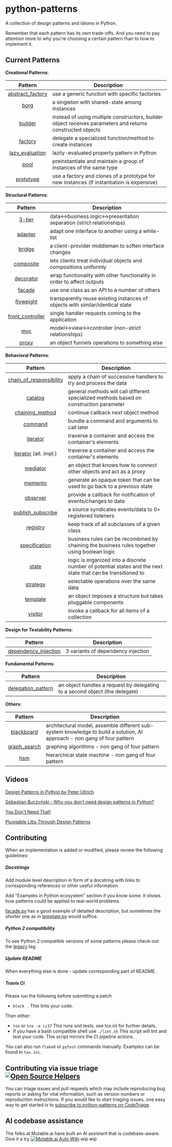 # python-patterns

A collection of design patterns and idioms in Python.

Remember that each pattern has its own trade-offs. And you need to pay attention more to why you're choosing a certain pattern than to how to implement it.

## Current Patterns

**Creational Patterns**:

|                           Pattern                           | Description                                                                                                |
| :---------------------------------------------------------: | ---------------------------------------------------------------------------------------------------------- |
| [abstract_factory](patterns/creational/abstract_factory.py) | use a generic function with specific factories                                                             |
|             [borg](patterns/creational/borg.py)             | a singleton with shared-state among instances                                                              |
|          [builder](patterns/creational/builder.py)          | instead of using multiple constructors, builder object receives parameters and returns constructed objects |
|          [factory](patterns/creational/factory.py)          | delegate a specialized function/method to create instances                                                 |
|  [lazy_evaluation](patterns/creational/lazy_evaluation.py)  | lazily-evaluated property pattern in Python                                                                |
|             [pool](patterns/creational/pool.py)             | preinstantiate and maintain a group of instances of the same type                                          |
|        [prototype](patterns/creational/prototype.py)        | use a factory and clones of a prototype for new instances (if instantiation is expensive)                  |

**Structural Patterns**:

|                           Pattern                           | Description                                                                    |
| :---------------------------------------------------------: | ------------------------------------------------------------------------------ |
|           [3-tier](patterns/structural/3-tier.py)           | data<->business logic<->presentation separation (strict relationships)         |
|          [adapter](patterns/structural/adapter.py)          | adapt one interface to another using a white-list                              |
|           [bridge](patterns/structural/bridge.py)           | a client-provider middleman to soften interface changes                        |
|        [composite](patterns/structural/composite.py)        | lets clients treat individual objects and compositions uniformly               |
|        [decorator](patterns/structural/decorator.py)        | wrap functionality with other functionality in order to affect outputs         |
|           [facade](patterns/structural/facade.py)           | use one class as an API to a number of others                                  |
|        [flyweight](patterns/structural/flyweight.py)        | transparently reuse existing instances of objects with similar/identical state |
| [front_controller](patterns/structural/front_controller.py) | single handler requests coming to the application                              |
|              [mvc](patterns/structural/mvc.py)              | model<->view<->controller (non-strict relationships)                           |
|            [proxy](patterns/structural/proxy.py)            | an object funnels operations to something else                                 |

**Behavioral Patterns**:

|                                  Pattern                                  | Description                                                                                                  |
| :-----------------------------------------------------------------------: | ------------------------------------------------------------------------------------------------------------ |
| [chain_of_responsibility](patterns/behavioral/chain_of_responsibility.py) | apply a chain of successive handlers to try and process the data                                             |
|                 [catalog](patterns/behavioral/catalog.py)                 | general methods will call different specialized methods based on construction parameter                      |
|         [chaining_method](patterns/behavioral/chaining_method.py)         | continue callback next object method                                                                         |
|                 [command](patterns/behavioral/command.py)                 | bundle a command and arguments to call later                                                                 |
|                [iterator](patterns/behavioral/iterator.py)                | traverse a container and access the container's elements                                                     |
|       [iterator](patterns/behavioral/iterator_alt.py) (alt. impl.)        | traverse a container and access the container's elements                                                     |
|                [mediator](patterns/behavioral/mediator.py)                | an object that knows how to connect other objects and act as a proxy                                         |
|                 [memento](patterns/behavioral/memento.py)                 | generate an opaque token that can be used to go back to a previous state                                     |
|                [observer](patterns/behavioral/observer.py)                | provide a callback for notification of events/changes to data                                                |
|       [publish_subscribe](patterns/behavioral/publish_subscribe.py)       | a source syndicates events/data to 0+ registered listeners                                                   |
|                [registry](patterns/behavioral/registry.py)                | keep track of all subclasses of a given class                                                                |
|           [specification](patterns/behavioral/specification.py)           | business rules can be recombined by chaining the business rules together using boolean logic                 |
|                   [state](patterns/behavioral/state.py)                   | logic is organized into a discrete number of potential states and the next state that can be transitioned to |
|                [strategy](patterns/behavioral/strategy.py)                | selectable operations over the same data                                                                     |
|                [template](patterns/behavioral/template.py)                | an object imposes a structure but takes pluggable components                                                 |
|                 [visitor](patterns/behavioral/visitor.py)                 | invoke a callback for all items of a collection                                                              |

**Design for Testability Patterns**:

|                         Pattern                          | Description                        |
| :------------------------------------------------------: | ---------------------------------- |
| [dependency_injection](patterns/dependency_injection.py) | 3 variants of dependency injection |

**Fundamental Patterns**:

|                             Pattern                              | Description                                                                 |
| :--------------------------------------------------------------: | --------------------------------------------------------------------------- |
| [delegation_pattern](patterns/fundamental/delegation_pattern.py) | an object handles a request by delegating to a second object (the delegate) |

**Others**:

|                    Pattern                     | Description                                                                                                              |
| :--------------------------------------------: | ------------------------------------------------------------------------------------------------------------------------ |
|   [blackboard](patterns/other/blackboard.py)   | architectural model, assemble different sub-system knowledge to build a solution, AI approach - non gang of four pattern |
| [graph_search](patterns/other/graph_search.py) | graphing algorithms - non gang of four pattern                                                                           |
|        [hsm](patterns/other/hsm/hsm.py)        | hierarchical state machine - non gang of four pattern                                                                    |

## Videos

[Design Patterns in Python by Peter Ullrich](https://www.youtube.com/watch?v=bsyjSW46TDg)

[Sebastian Buczyński - Why you don't need design patterns in Python?](https://www.youtube.com/watch?v=G5OeYHCJuv0)

[You Don't Need That!](https://www.youtube.com/watch?v=imW-trt0i9I)

[Pluggable Libs Through Design Patterns](https://www.youtube.com/watch?v=PfgEU3W0kyU)

## Contributing

When an implementation is added or modified, please review the following guidelines:

##### Docstrings

Add module level description in form of a docstring with links to corresponding references or other useful information.

Add "Examples in Python ecosystem" section if you know some. It shows how patterns could be applied to real-world problems.

[facade.py](patterns/structural/facade.py) has a good example of detailed description,
but sometimes the shorter one as in [template.py](patterns/behavioral/template.py) would suffice.

##### Python 2 compatibility

To see Python 2 compatible versions of some patterns please check-out the [legacy](https://github.com/faif/python-patterns/tree/legacy) tag.

##### Update README

When everything else is done - update corresponding part of README.

##### Travis CI

Please run the following before submitting a patch

- `black .` This lints your code.

Then either:

- `tox` or `tox -e ci37` This runs unit tests. see tox.ini for further details.
- If you have a bash compatible shell use `./lint.sh` This script will lint and test your code. This script mirrors the CI pipeline actions.

You can also run `flake8` or `pytest` commands manually. Examples can be found in `tox.ini`.

## Contributing via issue triage [![Open Source Helpers](https://www.codetriage.com/faif/python-patterns/badges/users.svg)](https://www.codetriage.com/faif/python-patterns)

You can triage issues and pull requests which may include reproducing bug reports or asking for vital information, such as version numbers or reproduction instructions. If you would like to start triaging issues, one easy way to get started is to [subscribe to python-patterns on CodeTriage](https://www.codetriage.com/faif/python-patterns).

## AI codebase assistance

The folks at Mutable.ai have built an AI assistant that is codebase-aware. Give it a try [![Mutable.ai Auto Wiki](https://img.shields.io/badge/Auto_Wiki-Mutable.ai-blue)](https://wiki.mutable.ai/faif/python-patterns)
wip
wip
